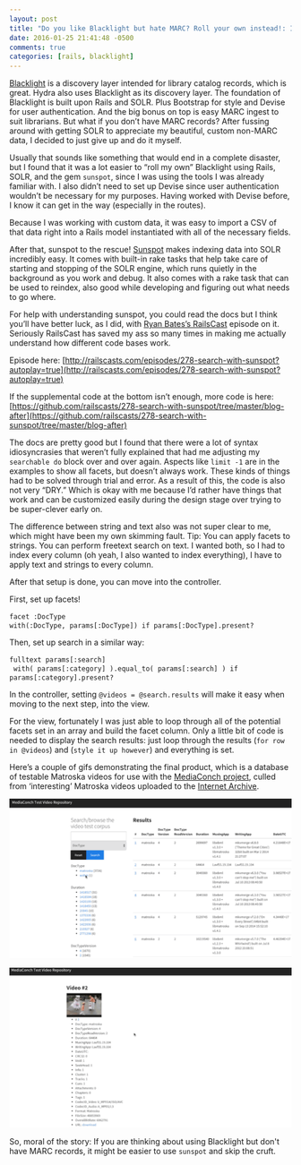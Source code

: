 ```yaml
---
layout: post
title: "Do you like Blacklight but hate MARC? Roll your own instead!: Indexing your non-MARC data into SOLR!"
date: 2016-01-25 21:41:48 -0500
comments: true
categories: [rails, blacklight]
---
```


[Blacklight](http://projectblacklight.org/) is a discovery layer intended for library catalog records, which is great. Hydra also uses Blacklight as its discovery layer. The foundation of Blacklight is built upon Rails and SOLR. Plus Bootstrap for style and Devise for user authentication. And the big bonus on top is easy MARC ingest to suit librarians. But what if you don’t have MARC records? After fussing around with getting SOLR to appreciate my beautiful, custom non-MARC data, I decided to just give up and do it myself. 

Usually that sounds like something that would end in a complete disaster, but I found that it was a lot easier to “roll my own” Blacklight using Rails, SOLR, and the gem `sunspot`, since I was using the tools I was already familiar with. I also didn’t need to set up Devise since user authentication wouldn’t be necessary for my purposes. Having worked with Devise before, I know it can get in the way (especially in the routes).

Because I was working with custom data, it was easy to import a CSV of that data right into a Rails model instantiated with all of the necessary fields.

After that, sunspot to the rescue! [Sunspot](https://github.com/sunspot/sunspot) makes indexing data into SOLR incredibly easy. It comes with built-in rake tasks that help take care of starting and stopping of the SOLR engine, which runs quietly in the background as you work and debug. It also comes with a rake task that can be used to reindex, also good while developing and figuring out what needs to go where.

For help with understanding sunspot, you could read the docs but I think you’ll have better luck, as I did, with [Ryan Bates’s RailsCast](http://railscasts.com/) episode on it. Seriously RailsCast has saved my ass so many times in making me actually understand how different code bases work.

Episode here: [http://railscasts.com/episodes/278-search-with-sunspot?autoplay=true](http://railscasts.com/episodes/278-search-with-sunspot?autoplay=true)

If the supplemental code at the bottom isn’t enough, more code is here: [https://github.com/railscasts/278-search-with-sunspot/tree/master/blog-after](https://github.com/railscasts/278-search-with-sunspot/tree/master/blog-after)

The docs are pretty good but I found that there were a lot of syntax idiosyncrasies that weren’t fully explained that had me adjusting my `searchable do` block over and over again. Aspects like `limit -1` are in the examples to show all facets, but doesn’t always work. These kinds of things had to be solved through trial and error. As a result of this, the code is also not very “DRY.” Which is okay with me because I’d rather have things that work and can be customized easily during the design stage over trying to be super-clever early on.

The difference between string and text also was not super clear to me, which might have been my own skimming fault. Tip: You can apply facets to strings. You can perform freetext search on text. I wanted both, so I had to index every column (oh yeah, I also wanted to index everything), I have to apply text and strings to every column.

After that setup is done, you can move into the controller.

First, set up facets!

```
facet :DocType
with(:DocType, params[:DocType]) if params[:DocType].present?
```

Then, set up search in a similar way:
```
fulltext params[:search]
 with( params[:category] ).equal_to( params[:search] ) if params[:category].present?
```

In the controller, setting `@videos = @search.results` will make it easy when moving to the next step, into the view.

For the view, fortunately I was just able to loop through all of the potential facets set in an array and build the facet column. Only a little bit of code is needed to display the search results: just loop through the results (`for row in @videos`) and (`style it up however`) and everything is set.

Here’s a couple of gifs demonstrating the final product, which is a database of testable Matroska videos for use with the [MediaConch project](https://mediaarea.net/MediaConch/), culled from ‘interesting’ Matroska videos uploaded to the [Internet Archive](https://archive.org/).

![](/images/mediaconch_repo1.gif)

![](/images/mediaconch_repo2.gif)

So, moral of the story: If you are thinking about using Blacklight but don't have MARC records, it might be easier to use `sunspot` and skip the cruft.